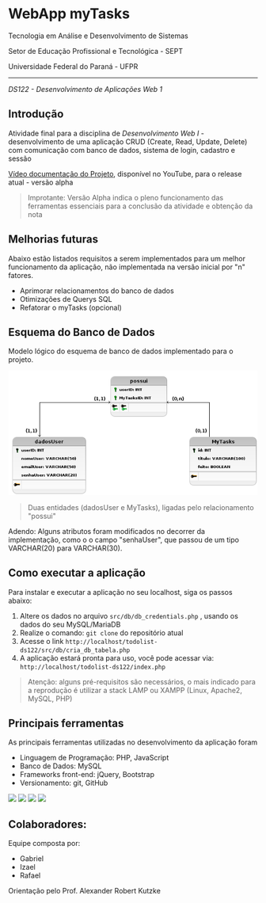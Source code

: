 #  WebApp myTasks

Tecnologia em Análise e Desenvolvimento de Sistemas

Setor de Educação Profissional e Tecnológica - SEPT

Universidade Federal do Paraná - UFPR
***
*DS122 - Desenvolvimento de Aplicações Web 1*

## Introdução

Atividade final para a disciplina de _Desenvolvimento Web I_ - desenvolvimento de uma aplicação CRUD (Create, Read, Update, Delete) com comunicação com banco de dados, sistema de login, cadastro e sessão

[Vídeo documentação do Projeto](https://www.youtube.com/watch?v=TDKBTakZw4w), disponível no YouTube, para o release atual - versão alpha

> Improtante: Versão Alpha indica o pleno funcionamento das ferramentas essenciais para a conclusão da atividade e obtenção da nota

##  Melhorias futuras

Abaixo estão listados requisitos a serem implementados para um melhor funcionamento da aplicação, não implementada na versão inicial por "n" fatores.

- Aprimorar relacionamentos do banco de dados
- Otimizações de Querys SQL
- Refatorar o myTasks (opcional)

##  Esquema do Banco de Dados

Modelo lógico do esquema de banco de dados implementado para o projeto.

![Modelo Lógico](images/esquema-bancodados.png)
> Duas entidades (dadosUser e MyTasks), ligadas pelo relacionamento "possui"

Adendo: Alguns atributos foram modificados no decorrer da implementação, como o o campo "senhaUser", que passou de um tipo VARCHAR(20) para VARCHAR(30).

## Como executar a aplicação

Para instalar e executar a aplicação no seu localhost, siga os passos abaixo:

1. Altere os dados no arquivo `src/db/db_credentials.php` , usando os dados do seu MySQL/MariaDB
2. Realize o comando: `git clone` do repositório atual
3. Acesse o link `http://localhost/todolist-ds122/src/db/cria_db_tabela.php`
4. A aplicação estará pronta para uso, você pode acessar via: `http://localhost/todolist-ds122/index.php`

> Atenção: alguns pré-requisitos são necessários, o mais indicado para a reprodução é utilizar a stack LAMP ou XAMPP (Linux, Apache2, MySQL, PHP)

## Principais ferramentas

As principais ferramentas utilizadas no desenvolvimento da aplicação foram

- Linguagem de Programação: PHP, JavaScript
- Banco de Dados: MySQL
- Frameworks front-end: jQuery, Bootstrap
- Versionamento: git, GitHub


![](https://img.shields.io/badge/Code-PHP-informational?style=flat&logo=PHP&logoColor=white&color=787cb5)
![](https://img.shields.io/badge/Code-JavaScript-informational?style=flat&logo=JavaScript&logoColor=white&color=f7df1e)
![](https://img.shields.io/badge/Tool-MySQL-informational?style=flat&logo=MySQL&logoColor=white&color=f29111)
![](https://img.shields.io/badge/Tool-Git-informational?style=flat&logo=Git&logoColor=white&color=f34f29)

## Colaboradores:

Equipe composta por:
- Gabriel
- Izael
- Rafael 

Orientação pelo Prof. Alexander Robert Kutzke

